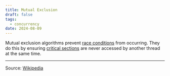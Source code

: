 ```yaml
---
title: Mutual Exclusion
draft: false
tags:
  - concurrency
date: 2024-08-09
---
```

Mutual exclusion algorithms prevent [race conditions](2408091746.md) from occurring. They do this by ensuring [critical sections](2408091747) are never accessed by another thread at the same time.

---

Source: [Wikipedia](https://en.wikipedia.org/wiki/Mutual_exclusion)
